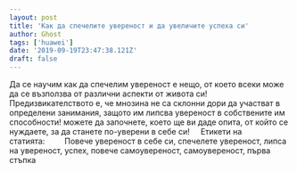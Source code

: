 ```yaml
---
layout: post
title: 'Как да спечелите увереност и да увеличите успеха си'
author: Ghost
tags: ['huawei']
date: '2019-09-19T23:47:38.121Z'
draft: false
---
```


Да се научим как да спечелим увереност е нещо, от което всеки може да се възползва от различни аспекти от живота си! Предизвикателството е, че мнозина не са склонни дори да участват в определени занимания, защото им липсва увереност в собствените им способности! можете да започнете, което ще ви даде опита, от който се нуждаете, за да станете по-уверени в себе си!     Етикети на статията:         Повече увереност в себе си, спечелете увереност, липса на увереност, успех, повече самоувереност, самоувереност, първа стъпка
